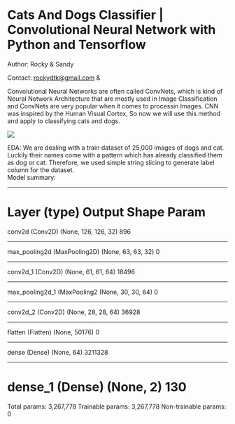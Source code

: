 # Cats And Dogs Classifier | Convolutional Neural Network with Python and Tensorflow 

Author: Rocky & Sandy

Contact: rockydtk@gmail.com & 

Convolutional Neural Networks are often called ConvNets, which is kind of Neural Network Architecture that are mostly used in Image Classification and ConvNets are very popular when it comes to processin Images. CNN was inspired by the Human Visual Cortex, So now we will use this method and apply to classifying cats and dogs.

![](model_explain.gif)

EDA:
We are dealing with a train dataset of 25,000 images of dogs and cat. Luckily their names come with a pattern which has already classified them as dog or cat. Therefore, we used simple string slicing to generate label column for the dataset.  
Model summary:
_________________________________________________________________
Layer (type)                 Output Shape              Param   
=================================================================
conv2d (Conv2D)              (None, 126, 126, 32)      896       
_________________________________________________________________
max_pooling2d (MaxPooling2D) (None, 63, 63, 32)        0         
_________________________________________________________________
conv2d_1 (Conv2D)            (None, 61, 61, 64)        18496     
_________________________________________________________________
max_pooling2d_1 (MaxPooling2 (None, 30, 30, 64)        0         
_________________________________________________________________
conv2d_2 (Conv2D)            (None, 28, 28, 64)        36928     
_________________________________________________________________
flatten (Flatten)            (None, 50176)             0         
_________________________________________________________________
dense (Dense)                (None, 64)                3211328   
_________________________________________________________________
dense_1 (Dense)              (None, 2)                 130       
=================================================================
Total params: 3,267,778
Trainable params: 3,267,778
Non-trainable params: 0
